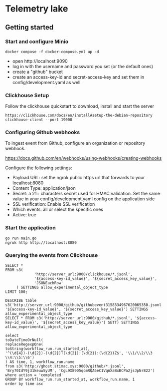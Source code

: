 # Telemetry lake

## Getting started

### Start and configure Minio
```
docker compose -f docker-compose.yml up -d 
```
- open http://localhost:9090
- log in with the username and password you set (or the default ones)
- create a "github" bucket
- create an access-key-id and secret-access-key and set them in config/development.yaml as well

### Clickhouse Setup 
Follow the clickhouse quickstart to download, install and start the server
```
https://clickhouse.com/docs/en/install#setup-the-debian-repository
clickhouse-client --port 19000
```
### Configuring Github webhooks
To ingest event from Github, configure an organization or repository webhook.

https://docs.github.com/en/webhooks/using-webhooks/creating-webhooks

Configure the following settings:
- Payload URL: set the ngrok public https url that forwards to your localhost:8080
- Content Type: application/json
- Secret: a 21+ characters secret used for HMAC validation. Set the same value in your config/development.yaml config on the application side
- SSL verification: Enable SSL verification
- Which events: all or select the specific ones
- Active: true

### Start the application
```
go run main.go
ngrok http http://localhost:8080
```

### Querying the events from Clickhouse
```
SELECT *
FROM s3(
             'http://server_url:9000/clickhouse/*.jsonl',
             '${access-key-id_value}', '${secret_access_key_value}',
             'JSONEachRow'
     ) SETTINGS allow_experimental_object_type
LIMIT 100;
```
```
DESCRIBE table s3('http://server_url:9000/github/githubevent3158334967620065350.jsonl', '${access-key-id_value}', '${secret_access_key_value}') SETTINGS allow_experimental_object_type
SELECT * FROM s3('http://server_url:9000/github/*.jsonl', '${access-key-id_value}', '${secret_access_key_value}') SETT) SETTINGS allow_experimental_object_type

select
toDateTimeOrNull(
replaceRegexpOne(
toString(workflow_run.run_started_at),
'^(\d{4})-(\d{2})-(\d{2})T(\d{2}):(\d{2}):(\d{2})Z$', '\\1/\\2/\\3 \\4:\\5:\\6')
) AS time, 1, workflow_run.name
from s3('http://ghost.stimac.xyz:9000/github/*.jsonl', 'Bry70IdY9j31keuwSyUM', 'CgL9X8905qcmRQA6eC1VqAXaBxBCPa2jsJpNr822')
where action = 'completed'
GROUP BY workflow_run.run_started_at, workflow_run.name, 1
order by time asc
```